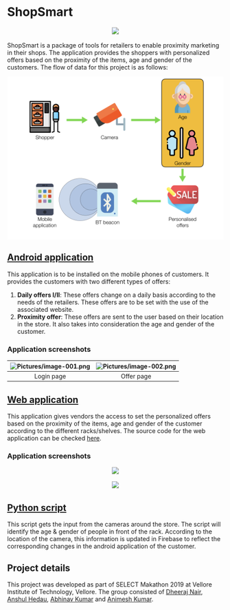 # ShopSmart

<p align = "center"><img src="Pictures/Project Icon.png" width = 10%"></img></p>
  
ShopSmart is a package of tools for retailers to enable proximity marketing in their shops. The application provides the shoppers with personalized offers based on the proximity of the items, age and gender of the customers. The flow of data for this project is as follows: 
<p align = "center"><img src="Pictures/Flowchart.png" align = "center"></img></p>

## [Android application](https://github.com/Dheeraj1998/ShopSmart/tree/master/Android_Application)
This application is to be installed on the mobile phones of customers. It provides the customers with two different types of offers:
1. **Daily offers I/II**: These offers change on a daily basis according to the needs of the retailers. These offers are to be set with the use of the associated website.
2. **Proximity offer**: These offers are sent to the user based on their location in the store. It also takes into consideration the age and gender of the customer.  

### Application screenshots
| ![Pictures/image-001.png](Pictures/image-001.png) | ![Pictures/image-002.png](Pictures/image-002.png) |
| :---: | :---: |
| Login page | Offer page | 

## [Web application](https://github.com/AnshulHedau/ShopSmart-Desktop)
This application gives vendors the access to set the personalized offers based on the proximity of the items, age and gender of the customer according to the different racks/shelves. The source code for the web application can be checked [here](https://github.com/AnshulHedau/ShopSmart-Desktop).

### Application screenshots
<p align = "center"><img src="https://github.com/AnshulHedau/ShopSmart-Desktop/blob/master/Images/image-001.png"></img></p>
<p align = "center"><img src="https://github.com/AnshulHedau/ShopSmart-Desktop/blob/master/Images/image-002.png"></img></p>

## [Python script](https://github.com/Dheeraj1998/ShopSmart/tree/master/Python_Processing)
This script gets the input from the cameras around the store. The script will identify the age & gender of people in front of the rack. According to the location of the camera, this information is updated in Firebase to reflect the corresponding changes in the android application of the customer.

## Project details
This project was developed as part of SELECT Makathon 2019 at Vellore Institute of Technology, Vellore. The group consisted of [Dheeraj Nair](https://www.linkedin.com/in/dheeraj1998), [Anshul Hedau](https://www.linkedin.com/in/anshul-hedau), [Abhinav Kumar](https://www.linkedin.com/in/abhinavkrs) and [Animesh Kumar](https://www.linkedin.com/in/animesh-kumar-130a6a109).
